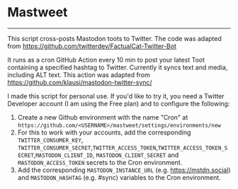 # Mastweet
---
This script cross-posts Mastodon toots to Twitter. The code was adapted from https://github.com/twitterdev/FactualCat-Twitter-Bot

It runs as a cron GitHub Action every 10 min to post your latest Toot containing a specified hashtag to Twitter. Currently it syncs text and media, including ALT text. This action was adapted from https://github.com/klausi/mastodon-twitter-sync/

I made this script for personal use. If you'd like to try it, you need a Twitter Developer account (I am using the Free plan) and to configure the following:
1. Create a new Github environment with the name "Cron" at `https://github.com/<USERNAME>/mastweet/settings/environments/new`
2. For this to work with your accounts, add the corresponding  `TWITTER_CONSUMER_KEY`, `TWITTER_CONSUMER_SECRET`,`TWITTER_ACCESS_TOKEN`,`TWITTER_ACCESS_TOKEN_SECRET`,`MASTODON_CLIENT_ID`, `MASTODON_CLIENT_SECRET` and `MASTODON_ACCESS_TOKEN` secrets to the Cron environment.
3. Add the corresponding `MASTODON_INSTANCE_URL` (e.g. https://mstdn.social) and `MASTODON_HASHTAG` (e.g. #sync) variables to the Cron environment.



